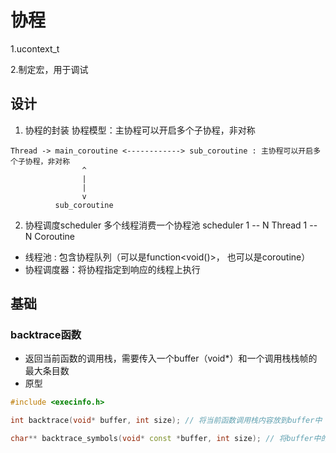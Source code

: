 # 协程

1.ucontext_t

2.制定宏，用于调试

## 设计
1. 协程的封装
协程模型：主协程可以开启多个子协程，非对称
```
Thread -> main_coroutine <------------> sub_coroutine : 主协程可以开启多个子协程，非对称
                ^
                |
                |
                v
          sub_coroutine
```
2. 协程调度scheduler
多个线程消费一个协程池
scheduler 1 -- N Thread 1 -- N Coroutine
- 线程池 : 包含协程队列（可以是function<void()>， 也可以是coroutine）
- 协程调度器：将协程指定到响应的线程上执行

## 基础

### backtrace函数
- 返回当前函数的调用栈，需要传入一个buffer（void*）和一个调用栈栈帧的最大条目数
- 原型
```c++
#include <execinfo.h>

int backtrace(void* buffer, int size); // 将当前函数调用栈内容放到buffer中

char** backtrace_symbols(void* const *buffer, int size); // 将buffer中的内容解析成符号，返回一个malloced的内存地址，需要手动释放
```